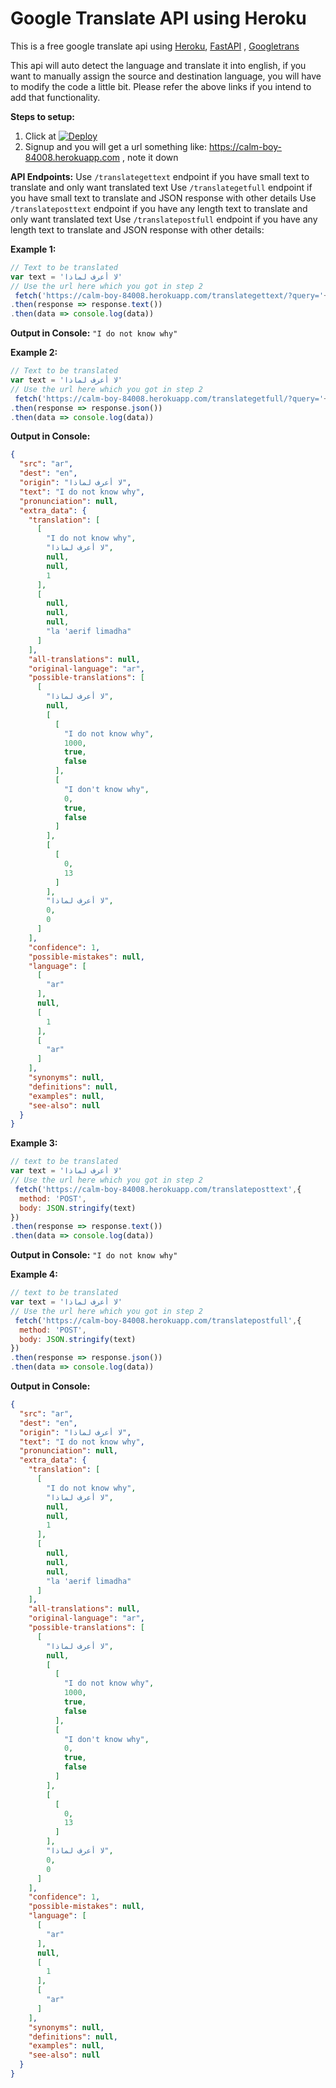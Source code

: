 # Google Translate API using Heroku
This is a free google translate api using [Heroku](https://github.com/heroku/python-getting-started "Heroku"), [FastAPI](https://fastapi.tiangolo.com/tutorial/first-steps/ "FastAPI") , [Googletrans](https://github.com/ssut/py-googletrans "Googletrans")  

This api will auto detect the language and translate it into english, if you want to manually assign the source and destination language, you will have to modify the code a little bit. Please refer the above links if you intend to add that functionality.

**Steps to setup:**
1. Click at [![Deploy](https://www.herokucdn.com/deploy/button.svg)](https://heroku.com/deploy)
2. Signup and you will get a url something like: https://calm-boy-84008.herokuapp.com ,  note it down

**API Endpoints:**
Use `/translategettext` endpoint if you have small text to translate and only want translated text
Use `/translategetfull` endpoint if you have small text to translate and JSON response with other details
Use `/translateposttext` endpoint if you have any length text to translate and only want translated text
Use `/translatepostfull` endpoint if you have any length text to translate and JSON response with other details:

**Example 1:**
```javascript
// Text to be translated
var text = 'لا أعرف لماذا'
// Use the url here which you got in step 2
 fetch('https://calm-boy-84008.herokuapp.com/translategettext/?query='+encodeURIComponent(text))
.then(response => response.text())
.then(data => console.log(data))
```

**Output in Console:**
`"I do not know why"`

**Example 2:**
```javascript
// Text to be translated
var text = 'لا أعرف لماذا'
// Use the url here which you got in step 2
 fetch('https://calm-boy-84008.herokuapp.com/translategetfull/?query='+encodeURIComponent(text))
.then(response => response.json())
.then(data => console.log(data))
```

**Output in Console:**
```json
{
  "src": "ar",
  "dest": "en",
  "origin": "لا أعرف لماذا",
  "text": "I do not know why",
  "pronunciation": null,
  "extra_data": {
    "translation": [
      [
        "I do not know why",
        "لا أعرف لماذا",
        null,
        null,
        1
      ],
      [
        null,
        null,
        null,
        "la 'aerif limadha"
      ]
    ],
    "all-translations": null,
    "original-language": "ar",
    "possible-translations": [
      [
        "لا أعرف لماذا",
        null,
        [
          [
            "I do not know why",
            1000,
            true,
            false
          ],
          [
            "I don't know why",
            0,
            true,
            false
          ]
        ],
        [
          [
            0,
            13
          ]
        ],
        "لا أعرف لماذا",
        0,
        0
      ]
    ],
    "confidence": 1,
    "possible-mistakes": null,
    "language": [
      [
        "ar"
      ],
      null,
      [
        1
      ],
      [
        "ar"
      ]
    ],
    "synonyms": null,
    "definitions": null,
    "examples": null,
    "see-also": null
  }
}

```

**Example 3:**
```javascript
// text to be translated
var text = 'لا أعرف لماذا'
// Use the url here which you got in step 2
 fetch('https://calm-boy-84008.herokuapp.com/translateposttext',{
  method: 'POST',
  body: JSON.stringify(text)
})
.then(response => response.text())
.then(data => console.log(data))
```

**Output in Console:**
`"I do not know why"`

**Example 4:**
```javascript
// text to be translated
var text = 'لا أعرف لماذا'
// Use the url here which you got in step 2
 fetch('https://calm-boy-84008.herokuapp.com/translatepostfull',{
  method: 'POST',
  body: JSON.stringify(text)
})
.then(response => response.json())
.then(data => console.log(data))
```


**Output in Console:**
```json
{
  "src": "ar",
  "dest": "en",
  "origin": "لا أعرف لماذا",
  "text": "I do not know why",
  "pronunciation": null,
  "extra_data": {
    "translation": [
      [
        "I do not know why",
        "لا أعرف لماذا",
        null,
        null,
        1
      ],
      [
        null,
        null,
        null,
        "la 'aerif limadha"
      ]
    ],
    "all-translations": null,
    "original-language": "ar",
    "possible-translations": [
      [
        "لا أعرف لماذا",
        null,
        [
          [
            "I do not know why",
            1000,
            true,
            false
          ],
          [
            "I don't know why",
            0,
            true,
            false
          ]
        ],
        [
          [
            0,
            13
          ]
        ],
        "لا أعرف لماذا",
        0,
        0
      ]
    ],
    "confidence": 1,
    "possible-mistakes": null,
    "language": [
      [
        "ar"
      ],
      null,
      [
        1
      ],
      [
        "ar"
      ]
    ],
    "synonyms": null,
    "definitions": null,
    "examples": null,
    "see-also": null
  }
}

```
